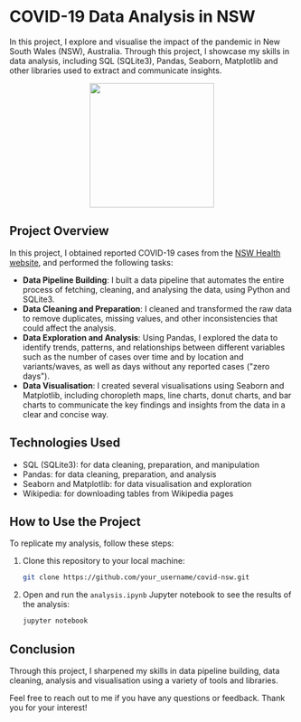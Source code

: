 # COVID-19 Data Analysis in NSW

In this project, I explore and visualise the impact of the pandemic in New South Wales (NSW), Australia. Through this project, I showcase my skills in data analysis, including SQL (SQLite3), Pandas, Seaborn, Matplotlib and other libraries used to extract and communicate insights.

<p align="center">
    <img src="https://www.nsw.gov.au/sites/default/files/2020-06/covid-safe-logo.png" alt="" height="220">
</p>

## Project Overview

In this project, I obtained reported COVID-19 cases from the [NSW Health website](https://data.nsw.gov.au/search/dataset/ds-nsw-ckan-aefcde60-3b0c-4bc0-9af1-6fe652944ec2/details?q=), and performed the following tasks:

- **Data Pipeline Building**: I built a data pipeline that automates the entire process of fetching, cleaning, and analysing the data, using Python and SQLite3.
- **Data Cleaning and Preparation**: I cleaned and transformed the raw data to remove duplicates, missing values, and other inconsistencies that could affect the analysis.
- **Data Exploration and Analysis**: Using Pandas, I explored the data to identify trends, patterns, and relationships between different variables such as the number of cases over time and by location and variants/waves, as well as days without any reported cases ("zero days").
- **Data Visualisation**: I created several visualisations using Seaborn and Matplotlib, including choropleth maps, line charts, donut charts, and bar charts to communicate the key findings and insights from the data in a clear and concise way.

## Technologies Used

- SQL (SQLite3): for data cleaning, preparation, and manipulation
- Pandas: for data cleaning, preparation, and analysis
- Seaborn and Matplotlib: for data visualisation and exploration
- Wikipedia: for downloading tables from Wikipedia pages

## How to Use the Project

To replicate my analysis, follow these steps:

1. Clone this repository to your local machine:

   ```bash
   git clone https://github.com/your_username/covid-nsw.git
   ```

2. Open and run the `analysis.ipynb` Jupyter notebook to see the results of the analysis:
   ```bash
   jupyter notebook
   ```

## Conclusion

Through this project, I sharpened my skills in data pipeline building, data cleaning, analysis and visualisation using a variety of tools and libraries.

Feel free to reach out to me if you have any questions or feedback. Thank you for your interest!
